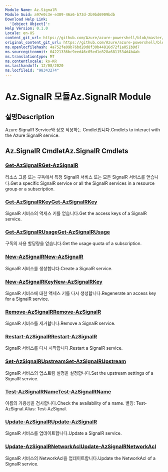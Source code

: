 ```yaml
---
Module Name: Az.SignalR
Module Guid: a97e0c3e-e389-46a6-b73d-2b9bd6909bdb
Download Help Link:
  '[object Object]': 
Help Version: 0.1.0
Locale: en-US
content_git_url: https://github.com/Azure/azure-powershell/blob/master/src/SignalR/SignalR/help/Az.SignalR.md
original_content_git_url: https://github.com/Azure/azure-powershell/blob/master/src/SignalR/SignalR/help/Az.SignalR.md
ms.openlocfilehash: 4a752fe09b76bd20d8f30b44816d72f1a051b9d7
ms.sourcegitcommit: 04221336bc9eed46c05ed1e828a6811534d4b4ab
ms.translationtype: MT
ms.contentlocale: ko-KR
ms.lasthandoff: 12/08/2020
ms.locfileid: "98343274"
---
```

# <span data-ttu-id="ef3eb-101">Az.SignalR 모듈</span><span class="sxs-lookup"><span data-stu-id="ef3eb-101">Az.SignalR Module</span></span>
## <span data-ttu-id="ef3eb-102">설명</span><span class="sxs-lookup"><span data-stu-id="ef3eb-102">Description</span></span>
<span data-ttu-id="ef3eb-103">Azure SignalR Service와 상호 작용하는 Cmdlet입니다.</span><span class="sxs-lookup"><span data-stu-id="ef3eb-103">Cmdlets to interact with the Azure SignalR service.</span></span>

## <span data-ttu-id="ef3eb-104">Az.SignalR Cmdlet</span><span class="sxs-lookup"><span data-stu-id="ef3eb-104">Az.SignalR Cmdlets</span></span>
### [<span data-ttu-id="ef3eb-105">Get-AzSignalR</span><span class="sxs-lookup"><span data-stu-id="ef3eb-105">Get-AzSignalR</span></span>](Get-AzSignalR.md)
<span data-ttu-id="ef3eb-106">리소스 그룹 또는 구독에서 특정 SignalR 서비스 또는 모든 SignalR 서비스를 얻습니다.</span><span class="sxs-lookup"><span data-stu-id="ef3eb-106">Get a specific SignalR service or all the SignalR services in a resource group or a subscription.</span></span>

### [<span data-ttu-id="ef3eb-107">Get-AzSignalRKey</span><span class="sxs-lookup"><span data-stu-id="ef3eb-107">Get-AzSignalRKey</span></span>](Get-AzSignalRKey.md)
<span data-ttu-id="ef3eb-108">SignalR 서비스의 액세스 키를 얻습니다.</span><span class="sxs-lookup"><span data-stu-id="ef3eb-108">Get the access keys of a SignalR service.</span></span>

### [<span data-ttu-id="ef3eb-109">Get-AzSignalRUsage</span><span class="sxs-lookup"><span data-stu-id="ef3eb-109">Get-AzSignalRUsage</span></span>](Get-AzSignalRUsage.md)
<span data-ttu-id="ef3eb-110">구독의 사용 할당량을 얻습니다.</span><span class="sxs-lookup"><span data-stu-id="ef3eb-110">Get the usage quota of a subscription.</span></span>

### [<span data-ttu-id="ef3eb-111">New-AzSignalR</span><span class="sxs-lookup"><span data-stu-id="ef3eb-111">New-AzSignalR</span></span>](New-AzSignalR.md)
<span data-ttu-id="ef3eb-112">SignalR 서비스를 생성합니다.</span><span class="sxs-lookup"><span data-stu-id="ef3eb-112">Create a SignalR service.</span></span>

### [<span data-ttu-id="ef3eb-113">New-AzSignalRKey</span><span class="sxs-lookup"><span data-stu-id="ef3eb-113">New-AzSignalRKey</span></span>](New-AzSignalRKey.md)
<span data-ttu-id="ef3eb-114">SignalR 서비스에 대한 액세스 키를 다시 생성합니다.</span><span class="sxs-lookup"><span data-stu-id="ef3eb-114">Regenerate an access key for a SignalR service.</span></span>

### [<span data-ttu-id="ef3eb-115">Remove-AzSignalR</span><span class="sxs-lookup"><span data-stu-id="ef3eb-115">Remove-AzSignalR</span></span>](Remove-AzSignalR.md)
<span data-ttu-id="ef3eb-116">SignalR 서비스를 제거합니다.</span><span class="sxs-lookup"><span data-stu-id="ef3eb-116">Remove a SignalR service.</span></span>

### [<span data-ttu-id="ef3eb-117">Restart-AzSignalR</span><span class="sxs-lookup"><span data-stu-id="ef3eb-117">Restart-AzSignalR</span></span>](Restart-AzSignalR.md)
<span data-ttu-id="ef3eb-118">SignalR 서비스를 다시 시작합니다.</span><span class="sxs-lookup"><span data-stu-id="ef3eb-118">Restart a SignalR service.</span></span>

### [<span data-ttu-id="ef3eb-119">Set-AzSignalRUpstream</span><span class="sxs-lookup"><span data-stu-id="ef3eb-119">Set-AzSignalRUpstream</span></span>](Set-AzSignalRUpstream.md)
<span data-ttu-id="ef3eb-120">SignalR 서비스의 업스트림 설정을 설정합니다.</span><span class="sxs-lookup"><span data-stu-id="ef3eb-120">Set the upstream settings of a SignalR service.</span></span>

### [<span data-ttu-id="ef3eb-121">Test-AzSignalRName</span><span class="sxs-lookup"><span data-stu-id="ef3eb-121">Test-AzSignalRName</span></span>](Test-AzSignalRName.md)
<span data-ttu-id="ef3eb-122">이름의 가용성을 검사합니다.</span><span class="sxs-lookup"><span data-stu-id="ef3eb-122">Check the availability of a name.</span></span> <span data-ttu-id="ef3eb-123">별칭: Test-AzSignal.</span><span class="sxs-lookup"><span data-stu-id="ef3eb-123">Alias: Test-AzSignal.</span></span>

### [<span data-ttu-id="ef3eb-124">Update-AzSignalR</span><span class="sxs-lookup"><span data-stu-id="ef3eb-124">Update-AzSignalR</span></span>](Update-AzSignalR.md)
<span data-ttu-id="ef3eb-125">SignalR 서비스를 업데이트합니다.</span><span class="sxs-lookup"><span data-stu-id="ef3eb-125">Update a SignalR service.</span></span>

### [<span data-ttu-id="ef3eb-126">Update-AzSignalRNetworkAcl</span><span class="sxs-lookup"><span data-stu-id="ef3eb-126">Update-AzSignalRNetworkAcl</span></span>](Update-AzSignalRNetworkAcl.md)
<span data-ttu-id="ef3eb-127">SignalR 서비스의 NetworkAcl을 업데이트합니다.</span><span class="sxs-lookup"><span data-stu-id="ef3eb-127">Update the NetworkAcl of a SignalR service.</span></span>

